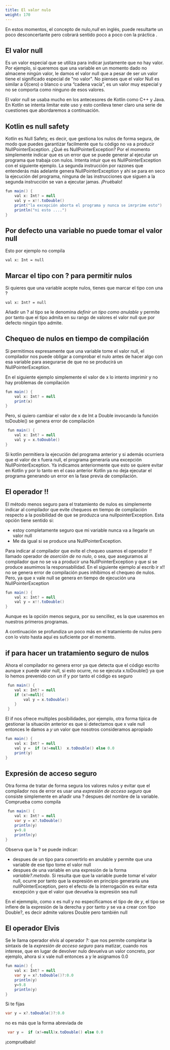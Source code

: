 ```yaml
---
title: El valor nulo 
weight: 170
---
```

En estos momentos, el concepto de nulo,*null* en inglés,  puede resultarte un poco desconcertante pero cobrará sentido poco a poco con la práctica . 


## El valor null
Es un valor especial que se utiliza para indicar justamente que no hay valor. Por ejemplo, si queremos que  una variable en un momento dado no almacene ningún valor, le damos el valor null que a pesar de ser un valor tiene el significado especial de "no valor". 
No pienses que el valor Null es similar a 0(cero) o blanco o una “cadena vacía”, es un valor muy especial y no se comporta como ninguno de esos valores. 

El valor null se usaba mucho en los  antecesores de Kotlin como C++ y Java. En Kotlin se intenta limitar este uso y esto conlleva tener claro una serie de cuestiones que abordaremos a continuación.

## Kotlin es null safety

Kotlin es Null Safety, es decir, que gestiona los nulos de forma segura, de modo que puedes garantizar facilmente que tu código no va a producir NullPointerException. 
¿Qué es NullPointerException?
Por el momento simplemente indicar que  es un error que se puede generar al ejecutar un programa que trabaja con nulos.
Intenta intuir que es  NullPointerException con el siguiente ejemplo. La segunda instrucción por razones que entenderás más adelante genera  NullPointerException y ahí se para en seco la ejecución del programa, ninguna de las instrucciones que siguen a la segunda instrucción se van a ejecutar jamas. ¡Pruébalo! 
```java
fun main() {
    val x: Int? = null
    val y = x!!.toDouble()
    print("la excepción aborta el programa y nunca se imrprime esto")
    println("ni esto ....")
}
```

## Por defecto una variable no puede tomar el valor null
Esto por ejemplo no compila
```
val x: Int = null
```
## Marcar el tipo con ? para permitir nulos
Si quieres que una variable acepte nulos, tienes que marcar el tipo con una ?
```
val x: Int? = null
```
Añadir un ? al tipo se le denomina *definir un tipo como anulable* y permite por tanto que el tipo admita en su rango de valores el valor null que por defecto ningún tipo admite.
## Chequeo de nulos en tiempo de compilación
Si permitimos expresamente que una variable tome el valor null, el compilador nos puede obligar a comprobar el nulo antes de hacer algo con esa  variable para asegurarse  de que no se producirá un NullPointerException.

En el siguiente ejemplo simplemente el valor de x lo intento imprimir y no hay problemas de compilación
```java
fun main() {
    val x: Int? = null
    print(x)
}
```
Pero, si quiero cambiar el valor de x de Int a Double invocando  la función toDouble() se  genera error de compilación
```java
 fun main() {
    val x: Int? = null
    val y = x.toDouble()
}
```
Si kotlin permitiera la ejecución del programa anterior y si además ocurriera que el valor de x fuera null, el programa generaría una excepción NullPointerException. Ya indicamos anteriormente  que  esto se quiere evitar en Kotlin y por lo tanto en el caso anterior  Kotlin ya no deja ejecutar el programa generando un error en la fase previa de compilación.

## El operador !!
El método menos seguro para el tratamiento de nulos es simplemente indicar  al compilador que evite chequeos en tiempo de compilación  respecto a la posibilidad de que se produzca una nullpointerException.
Esta opción tiene sentido si:
- estoy completamente seguro que mi variable nunca va a llegarle un valor null
- Me da igual si se produce una NullPointerException.

Para indicar al compilador que evite el chequeo usamos el operador *!!*  llamado operador de *aserción de no nulo*, o sea, que aseguramos al compilador que no se va a producir una NullPointerException y que si se produce asumimos la responsabilidad.
En el siguiente ejemplo al escrib ir x!! no se genera error de compilación pues inhibimos el chequeo de nulos. Pero, ya que x vale null se genera en tiempo de ejecución una NullPointerException
```java
fun main() {
    val x: Int? = null
    val y = x!!.toDouble()
}
```
Aunque es la opción menos segura, por su sencillez, es la  que usaremos en nuestros primeros programas.

A continuación se profundiza un poco más en el tratamiento de nulos pero con lo visto hasta aquí es suficiente por el momento.
## if para hacer un tratamiento seguro de nulos
Ahora  el compilador no genera error ya que detecta que el código escrito aunque x puede valor null, si esto ocurre, no se ejecuta x.toDouble() ya que lo hemos prevenido con un if y  por tanto el código es seguro
```java
 fun main() {
    val x: Int? = null
    if (x!=null){
        val y = x.toDouble()
    }
 }

```
El if nos ofrece multiples posibilidades, por ejemplo, otra forma típica de gestionar la  situación anterior es que si detectamos que x vale null entonces le damos a *y* un valor que nosotros consideramos apropiado
```java
fun main() {
    val x: Int? = null
    val y =  if (x!=null)  x.toDouble() else 0.0
    print(y)
}
```

## Expresión de acceso seguro
Otra forma de tratar de forma segura los valores nulos y evitar que el compilador nos de error es usar una *expresión de acceso seguro* que consiste simplemente en añadir una ? despues del nombre de la variable.
Comprueba como compila
```java
 fun main() {
    val x: Int? = null
    var y = x?.toDouble()
    println(y)
    y=9.8
    println(y)
}
```
Observa que la ? se puede indicar:
- despues de un tipo para convertirlo en anulable y permite que una variable de ese tipo tome el valor null
- despues de una variable en una expresión de la forma *variable?.metodo*. Si resulta que que la variable puede tomar el valor null, ocurre por tanto que la expresión en principio generaría una nullPointerException, pero el efecto de la interrogación es evitar esta excepción y que el valor que devuelva la expresión sea null

En el ejemmplo, como x es null y no especificamos el tipo de de *y*, el tipo se infiere de la expresión de la derecha y por tanto  *y* se va a crear con  tipo Double?, es decir admite valores Double pero también null


## El operador Elvis
Se le llama operador elvis al operador *?:* que nos permite completar la sintaxis de la *expresión de acceso seguro* para matizar, cuando nos interese,  que en lugar de devolver nulo devuelva un valor concreto, por ejemplo, ahora si x vale null entonces a y le asignamos 0.0
```java
fun main() {
    val x: Int? = null
    var y = x?.toDouble()?:0.0
    println(y)
    y=9.8
    println(y)
}
```
Si te fijas
```java
var y = x?.toDouble()?:0.0
```
no es más que la forma abreviada de
```java
 var y =  if (x!=null)x.toDouble() else 0.0
```
¡compruébalo!


